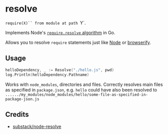 resolve
=======

`require(X)`` from module at path `Y`.

Implements Node's [`require.resolve` algorithm](http://nodejs.org/docs/v0.4.8/api/all.html#all_Together...) in Go.

Allows you to resolve `require` statements just like [Node](https://nodejs.org/) or [browserify](https://github.com/substack/node-browserify).

Usage
-----

```go
helloDependency, _ := Resolve("./hello.js", pwd)
log.Println(helloDependency.Pathname)
```

Works with `node_modules`, directories and files. Correctly resolves main files as specified in `package.json`, e.g. `hello` could have also been resolved to `....../my_modules/node_modules/hello/some-file-as-specified-in-package-json.js`

Credits
-------

* [substack/node-resolve](https://github.com/substack/node-resolve)
